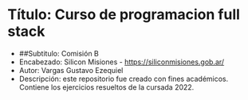 # Título: Curso de programacion full stack
- ##Subtitulo: Comisión B
- Encabezado: Silicon Misiones - https://siliconmisiones.gob.ar/
- Autor: Vargas Gustavo Ezequiel
- Descripción: este repositorio fue creado con fines académicos. Contiene
los ejercicios resueltos de la cursada 2022.
